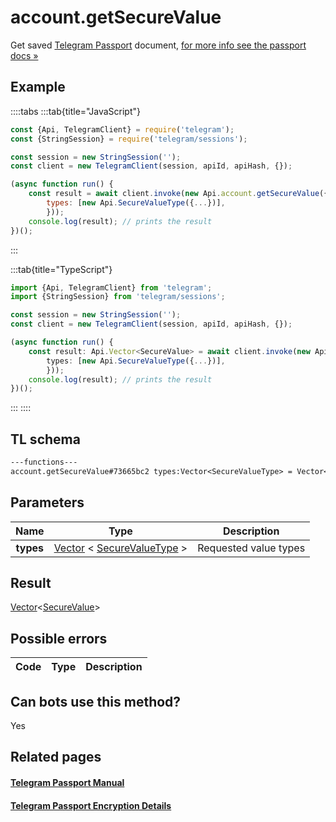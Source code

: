 # account.getSecureValue

Get saved [Telegram Passport](https://core.telegram.org/passport) document, [for more info see the passport docs »](https://core.telegram.org/passport/encryption#encryption)

## Example

::::tabs
:::tab{title="JavaScript"}

```js
const {Api, TelegramClient} = require('telegram');
const {StringSession} = require('telegram/sessions');

const session = new StringSession('');
const client = new TelegramClient(session, apiId, apiHash, {});

(async function run() {
    const result = await client.invoke(new Api.account.getSecureValue({
		types: [new Api.SecureValueType({...})],
		}));
    console.log(result); // prints the result
})();
```

:::

:::tab{title="TypeScript"}

```ts
import {Api, TelegramClient} from 'telegram';
import {StringSession} from 'telegram/sessions';

const session = new StringSession('');
const client = new TelegramClient(session, apiId, apiHash, {});

(async function run() {
    const result: Api.Vector<SecureValue> = await client.invoke(new Api.account.getSecureValue({
		types: [new Api.SecureValueType({...})],
		}));
    console.log(result); // prints the result
})();
```

:::
::::

## TL schema

```txt
---functions---
account.getSecureValue#73665bc2 types:Vector<SecureValueType> = Vector<SecureValue>;
```

## Parameters

|   Name    | Type                                                                                                                      | Description           |
| :-------: | ------------------------------------------------------------------------------------------------------------------------- | --------------------- |
| **types** | [Vector](https://core.telegram.org/type/Vector%20t) < [SecureValueType](https://core.telegram.org/type/SecureValueType) > | Requested value types |

## Result

[Vector](https://core.telegram.org/type/Vector%20t)<[SecureValue](https://core.telegram.org/type/SecureValue)>

## Possible errors

| Code | Type | Description |
| :--: | ---- | ----------- |

## Can bots use this method?

Yes

## Related pages

#### [Telegram Passport Manual](https://core.telegram.org/passport)

#### [Telegram Passport Encryption Details](https://core.telegram.org/passport/encryption)
